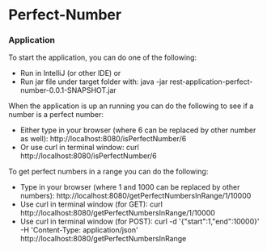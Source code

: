 # Perfect-Number

### Application
To start the application, you can do one of the following:
* Run in IntelliJ (or other IDE) or
* Run jar file under target folder with: java -jar rest-application-perfect-number-0.0.1-SNAPSHOT.jar


When the application is up an running you can do the following to see if a number is a perfect number:
* Either type in your browser (where 6 can be replaced by other number as well): http://localhost:8080/isPerfectNumber/6
* Or use curl in terminal window: curl http://localhost:8080/isPerfectNumber/6


To get perfect numbers in a range you can do the following:
* Type in your browser (where 1 and 1000 can be replaced by other numbers): http://localhost:8080/getPerfectNumbersInRange/1/10000
* Use curl in terminal window (for GET): curl http://localhost:8080/getPerfectNumbersInRange/1/10000
* Use curl in terminal window (for POST): curl -d '{"start":1,"end":10000}' -H 'Content-Type: application/json' http://localhost:8080/getPerfectNumbersInRange